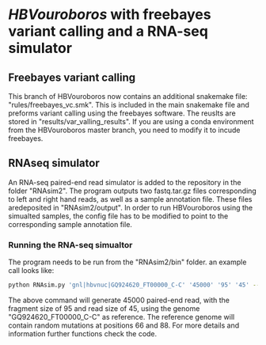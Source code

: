 *HBVouroboros* with freebayes variant calling and a RNA-seq simulator
===

## Freebayes variant calling

This branch of HBVouroboros now contains an additional snakemake file: "rules/freebayes_vc.smk". This is included in the main snakemake file and preforms variant calling using the freebayes software. The reuslts are stored in "results/var_valling_results". If you are using a conda environment from the HBVouroboros  master branch, you need to modify it to incude freebayes.

## RNAseq simulator

An RNA-seq paired-end read simulator is added to the repository in the folder "RNAsim2". The program outputs two fastq.tar.gz files corresponding to left and right hand reads, as well as a sample annotation file. These files aredeposited in "RNAsim2/output". In order to run HBVouroboros using the simualted samples, the config file has to be modified to point to the corresponding sample annotation file. 

### Running the RNA-seq simualtor

The program needs to be run from the "RNAsim2/bin" folder. an example call looks like: 
```bash
python RNAsim.py 'gnl|hbvnuc|GQ924620_FT00000_C-C' '45000' '95' '45' --mutate --mutpos "66 88"```
```

The above command will generate 45000 paired-end read, with the fragment size of 95 and read size of 45, using the genome  "GQ924620_FT00000_C-C" as reference. The reference genome will contain random mutations at positions 66 and 88. For more details and information further functions check the code. 


